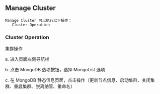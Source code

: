 ## Manage Cluster

```
Manage Cluster 可以执行以下操作：
 - Cluster Operation
```

### Cluster Operation

集群操作

a. 进入页面左侧导航栏

b. 点击 MongoDB 选项按钮，选择 MongoList 选项

c. 在 MongoDB 静态信息页面，点击操作（更新节点信息、启动集群、关闭集群、重启集群、脱离纳管、重命名）

